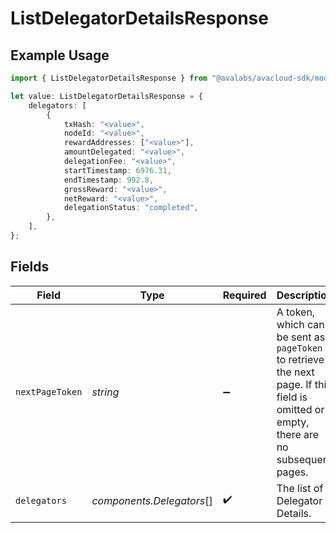 # ListDelegatorDetailsResponse

## Example Usage

```typescript
import { ListDelegatorDetailsResponse } from "@avalabs/avacloud-sdk/models/components";

let value: ListDelegatorDetailsResponse = {
    delegators: [
        {
            txHash: "<value>",
            nodeId: "<value>",
            rewardAddresses: ["<value>"],
            amountDelegated: "<value>",
            delegationFee: "<value>",
            startTimestamp: 6976.31,
            endTimestamp: 992.8,
            grossReward: "<value>",
            netReward: "<value>",
            delegationStatus: "completed",
        },
    ],
};
```

## Fields

| Field                                                                                                                                  | Type                                                                                                                                   | Required                                                                                                                               | Description                                                                                                                            |
| -------------------------------------------------------------------------------------------------------------------------------------- | -------------------------------------------------------------------------------------------------------------------------------------- | -------------------------------------------------------------------------------------------------------------------------------------- | -------------------------------------------------------------------------------------------------------------------------------------- |
| `nextPageToken`                                                                                                                        | *string*                                                                                                                               | :heavy_minus_sign:                                                                                                                     | A token, which can be sent as `pageToken` to retrieve the next page. If this field is omitted or empty, there are no subsequent pages. |
| `delegators`                                                                                                                           | *components.Delegators*[]                                                                                                              | :heavy_check_mark:                                                                                                                     | The list of Delegator Details.                                                                                                         |